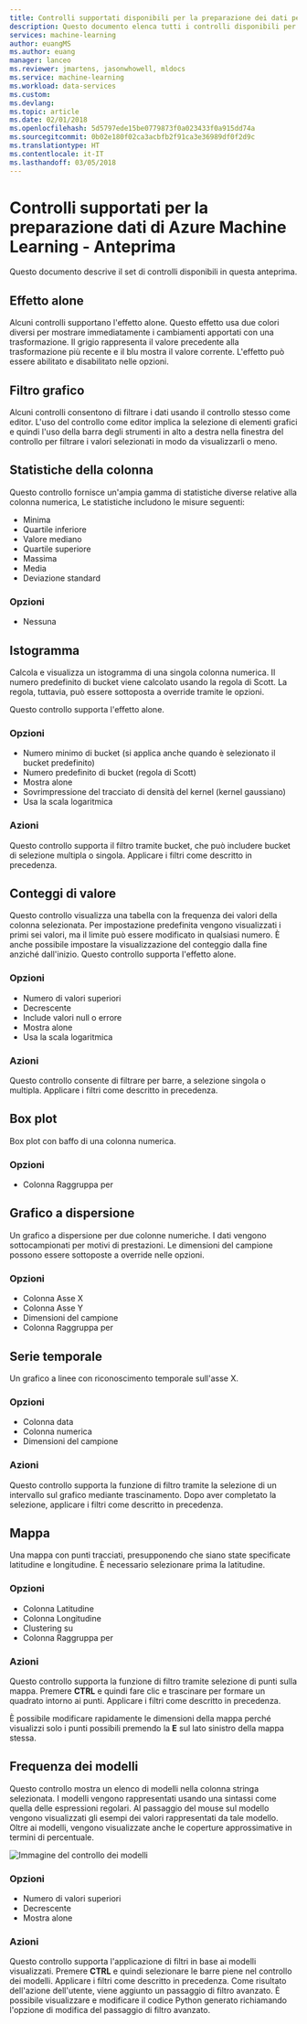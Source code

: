 ```yaml
---
title: Controlli supportati disponibili per la preparazione dei dati per Microsoft Azure Machine Learning | Microsoft Docs
description: Questo documento elenca tutti i controlli disponibili per la preparazione dati di Azure Machine Learning
services: machine-learning
author: euangMS
ms.author: euang
manager: lanceo
ms.reviewer: jmartens, jasonwhowell, mldocs
ms.service: machine-learning
ms.workload: data-services
ms.custom: 
ms.devlang: 
ms.topic: article
ms.date: 02/01/2018
ms.openlocfilehash: 5d5797ede15be0779873f0a023433f0a915dd74a
ms.sourcegitcommit: 0b02e180f02ca3acbfb2f91ca3e36989df0f2d9c
ms.translationtype: HT
ms.contentlocale: it-IT
ms.lasthandoff: 03/05/2018
---
```

# <a name="supported-inspectors-for-the-azure-machine-learning-data-preparation-preview"></a>Controlli supportati per la preparazione dati di Azure Machine Learning - Anteprima
Questo documento descrive il set di controlli disponibili in questa anteprima.

## <a name="the-halo-effect"></a>Effetto alone 
Alcuni controlli supportano l'effetto alone. Questo effetto usa due colori diversi per mostrare immediatamente i cambiamenti apportati con una trasformazione. Il grigio rappresenta il valore precedente alla trasformazione più recente e il blu mostra il valore corrente. L'effetto può essere abilitato e disabilitato nelle opzioni.

## <a name="graphical-filtering"></a>Filtro grafico 
Alcuni controlli consentono di filtrare i dati usando il controllo stesso come editor. L'uso del controllo come editor implica la selezione di elementi grafici e quindi l'uso della barra degli strumenti in alto a destra nella finestra del controllo per filtrare i valori selezionati in modo da visualizzarli o meno. 

## <a name="column-statistics"></a>Statistiche della colonna
Questo controllo fornisce un'ampia gamma di statistiche diverse relative alla colonna numerica, Le statistiche includono le misure seguenti: 
- Minima
- Quartile inferiore
- Valore mediano
- Quartile superiore
- Massima
- Media
- Deviazione standard


### <a name="options"></a>Opzioni 
- Nessuna

## <a name="histogram"></a>Istogramma 
Calcola e visualizza un istogramma di una singola colonna numerica. Il numero predefinito di bucket viene calcolato usando la regola di Scott. La regola, tuttavia, può essere sottoposta a override tramite le opzioni.

Questo controllo supporta l'effetto alone.


### <a name="options"></a>Opzioni
- Numero minimo di bucket (si applica anche quando è selezionato il bucket predefinito)
- Numero predefinito di bucket (regola di Scott) 
- Mostra alone
- Sovrimpressione del tracciato di densità del kernel (kernel gaussiano) 
- Usa la scala logaritmica


### <a name="actions"></a>Azioni
Questo controllo supporta il filtro tramite bucket, che può includere bucket di selezione multipla o singola. Applicare i filtri come descritto in precedenza.

## <a name="value-counts"></a>Conteggi di valore
Questo controllo visualizza una tabella con la frequenza dei valori della colonna selezionata. Per impostazione predefinita vengono visualizzati i primi sei valori, ma il limite può essere modificato in qualsiasi numero. È anche possibile impostare la visualizzazione del conteggio dalla fine anziché dall'inizio. Questo controllo supporta l'effetto alone.

### <a name="options"></a>Opzioni 
- Numero di valori superiori
- Decrescente
- Include valori null o errore
- Mostra alone
- Usa la scala logaritmica


### <a name="actions"></a>Azioni 
Questo controllo consente di filtrare per barre, a selezione singola o multipla. Applicare i filtri come descritto in precedenza.

## <a name="box-plot"></a>Box plot 
Box plot con baffo di una colonna numerica.

### <a name="options"></a>Opzioni 
- Colonna Raggruppa per

## <a name="scatter-plot"></a>Grafico a dispersione
Un grafico a dispersione per due colonne numeriche. I dati vengono sottocampionati per motivi di prestazioni. Le dimensioni del campione possono essere sottoposte a override nelle opzioni.

### <a name="options"></a>Opzioni  
- Colonna Asse X
- Colonna Asse Y
- Dimensioni del campione
- Colonna Raggruppa per


## <a name="time-series"></a>Serie temporale
Un grafico a linee con riconoscimento temporale sull'asse X.

### <a name="options"></a>Opzioni
- Colonna data
- Colonna numerica
- Dimensioni del campione


### <a name="actions"></a>Azioni
Questo controllo supporta la funzione di filtro tramite la selezione di un intervallo sul grafico mediante trascinamento. Dopo aver completato la selezione, applicare i filtri come descritto in precedenza.


## <a name="map"></a>Mappa 
Una mappa con punti tracciati, presupponendo che siano state specificate latitudine e longitudine. È necessario selezionare prima la latitudine.

### <a name="options"></a>Opzioni
- Colonna Latitudine
- Colonna Longitudine
- Clustering su
- Colonna Raggruppa per


### <a name="actions"></a>Azioni
Questo controllo supporta la funzione di filtro tramite selezione di punti sulla mappa. Premere **CTRL** e quindi fare clic e trascinare per formare un quadrato intorno ai punti. Applicare i filtri come descritto in precedenza.

È possibile modificare rapidamente le dimensioni della mappa perché visualizzi solo i punti possibili premendo la **E** sul lato sinistro della mappa stessa.


## <a name="pattern-frequency"></a>Frequenza dei modelli 

Questo controllo mostra un elenco di modelli nella colonna stringa selezionata. I modelli vengono rappresentati usando una sintassi come quella delle espressioni regolari. Al passaggio del mouse sul modello vengono visualizzati gli esempi dei valori rappresentati da tale modello. Oltre ai modelli, vengono visualizzate anche le coperture approssimative in termini di percentuale.

![Immagine del controllo dei modelli](media/data-prep-appendix4-supported-inspectors/PatternInspectorProductNumber.png)

### <a name="options"></a>Opzioni
- Numero di valori superiori
- Decrescente
- Mostra alone

### <a name="actions"></a>Azioni
Questo controllo supporta l'applicazione di filtri in base ai modelli visualizzati. Premere **CTRL** e quindi selezionare le barre piene nel controllo dei modelli. Applicare i filtri come descritto in precedenza. Come risultato dell'azione dell'utente, viene aggiunto un passaggio di filtro avanzato. È possibile visualizzare e modificare il codice Python generato richiamando l'opzione di modifica del passaggio di filtro avanzato.
